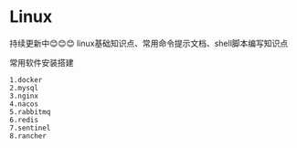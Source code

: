 # Linux
持续更新中😊😊😊
linux基础知识点、常用命令提示文档、shell脚本编写知识点 

常用软件安装搭建

~~~
1.docker
2.mysql
3.nginx
4.nacos
5.rabbitmq
6.redis
7.sentinel
8.rancher
~~~
